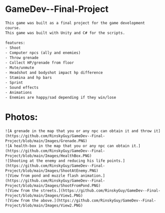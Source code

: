 # GameDev--Final-Project
	This game was built as a final project for the game development course.
	This game was built with Unity and C# for the scripts.
	
	features:
	- Shoot
	- Computer npcs (ally and enemies)
	- Throw grenade
	- Collect HP/grenade from floor
	- Mute/unmute
	- Headshot and bodyshot impact hp difference
	- Stamina and hp bars
	- Sprint
	- Sound effects
	- Animations
	- Enemies are happy/sad depending if they win/lose
	
# Photos:
	![A grenade in the map that you or any npc can obtain it and throw it](https://github.com/RinskyGuy/GameDev--Final-Project/blob/main/Images/Grenade.PNG)
	![A health-box in the map that you or any npc can obtain it.](https://github.com/RinskyGuy/GameDev--Final-Project/blob/main/Images/HealthBox.PNG)
	![Shooting at the enemy and reducing his life points.](https://github.com/RinskyGuy/GameDev--Final-Project/blob/main/Images/ShootAtEnemy.PNG)
	![View from pond and muzzle flash animation.](https://github.com/RinskyGuy/GameDev--Final-Project/blob/main/Images/ShootFromPond.PNG)
	![View from the streets.](https://github.com/RinskyGuy/GameDev--Final-Project/blob/main/Images/View1.PNG)
	![View from the above.](https://github.com/RinskyGuy/GameDev--Final-Project/blob/main/Images/View2.PNG)